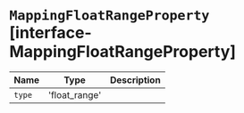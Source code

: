 # `MappingFloatRangeProperty` [interface-MappingFloatRangeProperty]

| Name | Type | Description |
| - | - | - |
| `type` | 'float_range' | &nbsp; |
